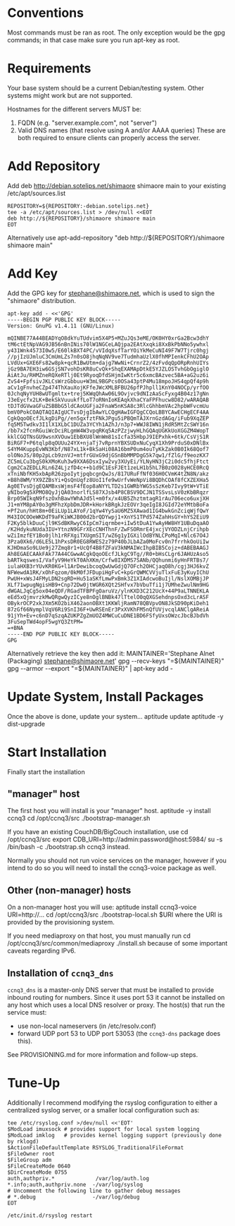 Conventions
===========

Most commands must be ran as root. The only exception
would be the gpg commands; in that case make sure you
run apt-key as root.

Requirements
============

Your base system should be a current Debian/testing system.
Other systems might work but are not supported.

Hostnames for the different servers MUST be:
1. FQDN (e.g. "server.example.com", not "server")
2. Valid DNS names (that resolve using A and/or AAAA queries)
These are both required to ensure clients can properly access
the server.

Add Repository
==============

Add
    deb http://debian.sotelips.net/shimaore shimaore main
to your existing /etc/apt/sources.list

    REPOSITORY=${REPOSITORY:-debian.sotelips.net}
    tee -a /etc/apt/sources.list > /dev/null <<EOT
    deb http://${REPOSITORY}/shimaore shimaore main
    EOT

Alternatively use
    apt-add-repository "deb http://${REPOSITORY}/shimaore shimaore main"

Add Key
=======

Add the GPG key for stephane@shimaore.net, which is used
to sign the "shimaore" distribution.

    apt-key add - <<'GPG'
    -----BEGIN PGP PUBLIC KEY BLOCK-----
    Version: GnuPG v1.4.11 (GNU/Linux)

    mQINBE77A44BEADYqO8dkYuTUdvim5X4P5+MZuJQs3eME/OK0HY0xrGa2Bcw3dhY
    tM6ctEtNpVAG9JB56nBnINis70lW1NGCeLAQjpa2EAtXxqki8XxBkPbNNo5ywhxl
    y431Wnk4573I0w5/E60lkBXT4PC/vVIdqXsfTarYOiYkMeCuNI49F7W7Tjrc0hgj
    //pjIzUJmluC3CmUmLZs7n0sO8jhqNqNV9ve7TudmhaUzlX0fhMPIenkCFhU2OAp
    LVdUx+GXE6Fs82w8pk+qcR1BwUtm+dajg7WwNi+CrnrZ2/4zFvdqQpORpRnhUIYs
    jGz9BA7EH3iw6GSjSN7vohDsKR8uCvQk+ShqEXAMApDtkE5YJZLOSTvhGbOgiglO
    AiAtJu/RHMZneRQXeRTlj0Et9RyoqDfdSHjmIwKtr5c6xmcBAzvec5BA+aG2uz6i
    ZvS4+FpfsivJKLCsWrzGbbuu+W3mL9BGPcs0OSa43ptP4Mu18mpoJHS4qpQf4p9h
    aCv1gFnvheCZp474ThXauXojKFfeJWcXMLBFBU26pfPJhpll1KnY04NOCp/yrfOO
    0JchqNyYUH8wUTgmltx+trej5KWqQhAw06L9Ovjvc9dNIzAaScFyxg4B04z17gNn
    J3eEycfx2LK+BekSkVuuukffLoT7oRNnIoKEAqkXhaCYaFPFhucw8D82/wARAQAB
    tDJTdGVwaGFuZSBBbG5ldCAoUGFja2FnaW5nKSA8c3RlcGhhbmVAc2hpbWFvcmUu
    bmV0PokCOAQTAQIAIgUCTvsDjgIbAwYLCQgHAwIGFQgCCQoLBBYCAwECHgECF4AA
    CgkQqoOEcfJLkgDiPg//en5gxfztFNkJPgu5iPBQmTAJXrnGzdAGq/iFub9XqZEP
    fq5M5Twdkv3I1lX1XLbC1DUZa3YCYh1AZhJ/n3p7+WWJ8IWN1jRdR5MtZcSWY16n
    /bb7x2fcnRGuiWcDciRLgmW4W3vpqRKq5AzPZzjwyHLhGQAqUGKkUoXGGZM4WopT
    kklCGQTNsGU9wsnXVOuw1EbBXU8lWnWm81sIcfa35HbpJ9IEPxhk+6tk/CsVjS1R
    BiRGF7+P6tqlp8qOUUu24YX+njaTj7vRprnYBXSUDxNuCyqX1Xh9PrduS0xDNlBx
    S4YM4KuppEvWN3Kbf/N87xL1k+BkSaHi08A16bmP0um4ouTyKkZak0B0Ik68Qof7
    olONoJS/80p2pLcb9znVJ+mtfrGUxG9djGSnBbMMPDgG5k7qw1/fZlG/f9eozKX7
    ZC5mLCu3bgS0kXMoKuh3w9XXA6DsxIyw2vy3XUyEi/YLNyHN3jC2i0dc5fhjFtct
    Cgm2CaZEDLLRLn6Z4LjzfD4c++b1d9C1EsFJEt1zeLH1b5hL7B0zO028yHCE0RcQ
    xTniNbfKH5xbApR26zpoIytjpqbcgnQwJs/817URuFfNf036H0CVmK4tZN8N/akz
    +B8h8WM/YX9ZZBsYi+QsQnUqfz8UoI1fe9wUrfvWeNpVi8BQDhCOAf8fCXZEXHa5
    Ag0ETvsDjgEQAMBxsWjmsF4fEop8aNYYLTD2s1GWRbYWG5sSzKeb7Ivy9tW+VTiE
    yNIbo9g5XPMO8QyJjQA03norlfLS87XJsb4P8CBSV9DCJN1TSSvsLsV0zKbBRqzr
    Brp05WIkqN9fszOxhBawYWhAJd5l+m0fx/x4UB5ZhztmtagR1rAu706eco6uxjXH
    J1+mYM8pAY0o3gMFhzXpbDmJDR+kHorkBRgkJzEOVr3qeIgI8JGId72eYMtbBoFa
    +Pf2un/hHt8m+0EiLUp1LAYoF/1qYw4YySaU6MZ5XAwad1IG4bwkGnZciqWjfQwY
    M43IOCOOeWKDdT9aFKiWKJB00d2brQDYwpj1+XnYS1TPd574ZahHsGY+hYS2EiU9
    F2Ky5blkDuuCjl9KSdBKRwyC6IpCm7iqrmbe+iIw5tDuA1YwAyHW8HY1UBuDqaAO
    /K2HdykuNUda3IU+YtnzN9GFrXEcCNHThnF/ZwFSORmrE4jxcjVYODZLnjCrihpb
    wZiImzfEY1Bo0jlh1rRFXgiTXUgmSIT/wZ6g1yIGXilOdBYNLCPoMqI+Nlc67O4J
    3Pza0Xk6/d6LE5L1hPxsDR0EG8RWES2z79P40bJLbAZa0MoFcv0n7frrhkOoUiIw
    KJHDmaSo9LUe9j27Zmq8r1+UcQf4B8fZFaV3kNMAIWcIhpBIB5Cojz+dABEBAAGJ
    Ah8EGAECAAkFAk77A44CGwwACgkQqoOEcfJLkgC9Tg//R0+bHsCLgr6JAHUzAso5
    bARTkqswesI/VafyV9HeYkT0AhXKm/Crfw8IXDMS7SANb/QQhunmi6yHnFRTBs7/
    iulaHXB3rYUvKR0KG+l1ArDewibcoqQwUwGdjQ7OFch2OHCjaqO8h/cgj3HJ6kvZ
    NFWewdA1RK/xOhFqzom/0kM0fJFDupiHgFvC+kpGrQWMCVVjuTlxFuE3yKuyIChU
    PwUH+xWsJ4FMyLDN2sgRD+Hu51aSKfLmwPxBmk3Z1XIAdcwoBuIjl/NslXOMBjJP
    XLf71wpugNgisHB9+Cnp72Dw0jtWGR6XQt2SHfvx7bVbuTfi1j7UMheZwulNm9HG
    dWGALJqCg5ox04eQDF/RGadTFBPFgOaruVz/ylnKXD3C212UcX+44P9aLTNNEKLA
    eEd5xQjmvrzkMwQRgwQyzICye8nOglBNBk47lTtelO0qQXGSehdnpsOxd3cLrASF
    OBykrOCP2xkJXm5KO2biX462aonOBXt1KKWljRamN78QBVpvON8JkSD90pKiDeh1
    87zGf66NymplVqV6Ri9SnI36F+UwRSEnEr3PxXVKhFM5nQfUVjvcqlANClgAReiA
    91jYh+Ev+c6nD7qSzqAZUKPZgZmUOZ4MWCuCuDNE1BD6FSfyUxsOWzcJbcBJbdVh
    3FuSepTWd4opF5wgYQ3ZtPM=
    =+BNA
    -----END PGP PUBLIC KEY BLOCK-----
    GPG

Alternatively retrieve the key then add it:
    MAINTAINER='Stephane Alnet (Packaging) <stephane@shimaore.net>'
    gpg --recv-keys "=${MAINTAINER}"
    gpg --armor --export "=${MAINTAINER}" | apt-key add -


Update System, Install Packages
===============================

Once the above is done, update your system...
    aptitude update
    aptitude -y dist-upgrade

Start Installation
==================

Finally start the installation

"manager" host
--------------

The first host you will install is your "manager" host.
    aptitude -y install ccnq3
    cd /opt/ccnq3/src
    ./bootstrap-manager.sh

If you have an existing CouchDB/BigCouch installation, use
    cd /opt/ccnq3/src
    export CDB_URI=http://admin:password@host:5984/
    su -s /bin/bash -c ./bootstrap.sh ccnq3
instead.

Normally you should not run voice services on the manager,
however if you intend to do so you will need to install
the ccnq3-voice package as well.

Other (non-manager) hosts
-------------------------

On a non-manager host you will use:
    aptitude install ccnq3-voice
    URI=http://...
    cd /opt/ccnq3/src
    ./bootstrap-local.sh $URI
where the URI is provided by the provisioning system.

If you need mediaproxy on that host, you must manually run
    cd /opt/ccnq3/src/common/mediaproxy
    ./install.sh
because of some important caveats regarding IPv6.

Installation of `ccnq3_dns`
---------------------------

`ccnq3_dns` is a master-only DNS server that must be
installed to provide inbound routing for numbers.
Since it uses port 53 it cannot be installed on any host
which uses a local DNS resolver or proxy. The host(s) that
run the service must:
- use non-local nameservers (in /etc/resolv.conf)
- forward UDP port 53 to UDP port 53053 (the `ccnq3-dns` package does this).

See PROVISIONING.md for more information and follow-up steps.


Tune-Up
=======

Additionally I recommend modifying the rsyslog configuration
to either a centralized syslog server, or a smaller local
configuration such as:

    tee /etc/rsyslog.conf >/dev/null <<'EOT'
    $ModLoad imuxsock # provides support for local system logging
    $ModLoad imklog   # provides kernel logging support (previously done by rklogd)
    $ActionFileDefaultTemplate RSYSLOG_TraditionalFileFormat
    $FileOwner root
    $FileGroup adm
    $FileCreateMode 0640
    $DirCreateMode 0755
    auth,authpriv.*             /var/log/auth.log
    *.info;auth,authpriv.none  -/var/log/syslog
    # Uncomment the following line to gather debug messages
    # *.debug                  -/var/log/debug
    EOT

    /etc/init.d/rsyslog restart
